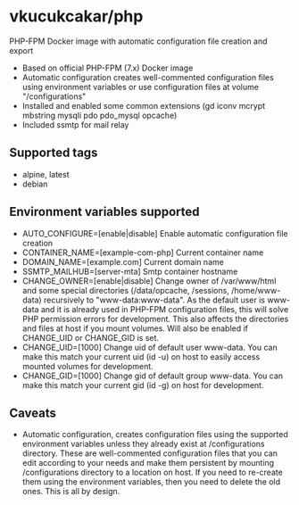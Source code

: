 # vkucukcakar/php

PHP-FPM Docker image with automatic configuration file creation and export

* Based on official PHP-FPM (7.x) Docker image
* Automatic configuration creates well-commented configuration files using environment variables or use configuration files at volume "/configurations"
* Installed and enabled some common extensions (gd iconv mcrypt mbstring mysqli pdo pdo_mysql opcache)
* Included ssmtp for mail relay

## Supported tags

* alpine, latest
* debian

## Environment variables supported

* AUTO_CONFIGURE=[enable|disable]
	Enable automatic configuration file creation
* CONTAINER_NAME=[example-com-php]
	Current container name
* DOMAIN_NAME=[example.com]
	Current domain name
* SSMTP_MAILHUB=[server-mta]
	Smtp container hostname
* CHANGE_OWNER=[enable|disable]
	Change owner of /var/www/html and some special directories (/data/opcache, /sessions, /home/www-data) recursively to "www-data:www-data".
	As the default user is www-data and it is already used in PHP-FPM configuration files, this will solve PHP permission errors for development.
	This also affects the directories and files at host if you mount volumes. Will also be enabled if CHANGE_UID or CHANGE_GID is set.
* CHANGE_UID=[1000]
	Change uid of default user www-data. You can make this match your current uid (id -u) on host to easily access mounted volumes for development.
* CHANGE_GID=[1000]
	Change gid of default group www-data. You can make this match your current gid (id -g) on host for development.

## Caveats

* Automatic configuration, creates configuration files using the supported environment variables 
  unless they already exist at /configurations directory. These are well-commented configuration files
  that you can edit according to your needs and make them persistent by mounting /configurations directory 
  to a location on host. If you need to re-create them using the environment variables, then you need to 
  delete the old ones. This is all by design.
